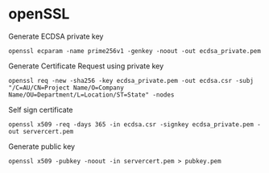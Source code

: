 # openSSL
Generate ECDSA private key
```
openssl ecparam -name prime256v1 -genkey -noout -out ecdsa_private.pem
```

Generate Certificate Request using private key
```
openssl req -new -sha256 -key ecdsa_private.pem -out ecdsa.csr -subj "/C=AU/CN=Project Name/O=Company Name/OU=Department/L=Location/ST=State" -nodes
```

Self sign certificate
```
openssl x509 -req -days 365 -in ecdsa.csr -signkey ecdsa_private.pem -out servercert.pem
```

Generate public key
```
openssl x509 -pubkey -noout -in servercert.pem > pubkey.pem
```
